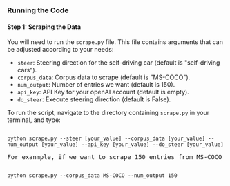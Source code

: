 ### Running the Code

#### Step 1: Scraping the Data

You will need to run the `scrape.py` file. This file contains arguments that can be adjusted according to your needs:

- `steer`: Steering direction for the self-driving car (default is "self-driving cars").
- `corpus_data`: Corpus data to scrape (default is "MS-COCO").
- `num_output`: Number of entries we want (default is 150).
- `api_key`: API Key for your openAI account (default is empty).
- `do_steer`: Execute steering direction (default is False).

To run the script, navigate to the directory containing `scrape.py` in your terminal, and type:

</pre>
<code>
python scrape.py --steer [your_value] --corpus_data [your_value] --num_output [your_value] --api_key [your_value] --do_steer [your_value]
</code>
<pre>
For exanmple, if we want to scrape 150 entries from MS-COCO without steering, we run
</pre>
<code>
python scrape.py --corpus_data MS-COCO --num_output 150
</code>
<pre>
